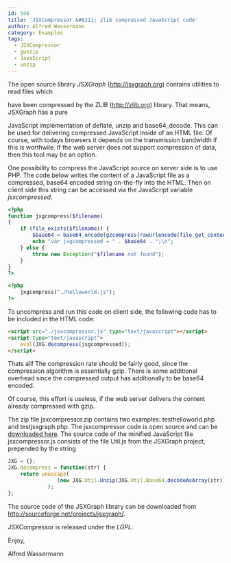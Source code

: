 ```yaml
---
id: 346
title: 'JSXCompressor &#8211; zlib compressed JavaScript code'
author: Alfred Wassermann
category: Examples
tags:
  - JSXCompressor
  - gunzip
  - JavaScript
  - unzip
---
```

The open source library _JSXGraph_ (http://jsxgraph.org) contains utilities to read files which
  
have been compressed by the ZLIB (http://zlib.org) library. That means, JSXGraph has a pure
  
JavaScript implementation of deflate, unzip and base64_decode. This can be used for delivering compressed JavaScript inside of an HTML file. Of course, with todays browsers it depends on the transmission bandwidth if this is worthwile. If the web server does not support compression of data, then this tool may be an option.

One possibility to compress the JavaScript source on server side is to use PHP. The code below writes the content of a JavaScript file as a compressed, base64 encoded string on-the-fly into the HTML. Then on client side this string can be accessed via the JavaScript variable _jsxcompressed_.

```php
<?php
function jxgcompress($filename) 
{   
    if (file_exists($filename)) {
        $base64 = base64_encode(gzcompress(rawurlencode(file_get_contents($filename)),9));
        echo "var jxgcompressed = " . $base64 . ";\n";
    } else {
        throw new Exception("$filename not found");
    }
}
?>

<?php 
    jxgcompress("./helloworld.js");
?>   
```

To uncompress and run this code on client side, the following code has to be included in the HTML code:

```html
<script src="./jsxcompressor.js" type="text/javascript"></script>
<script type="text/javascript">
    eval(JXG.decompress(jxgcompressed));
</script>
```

Thats all! The compression rate should be fairly good, since the compression algorithm is essentially gzip. There is some additional overhead since the compressed output has additionally to be base64 encoded. 

Of course, this effort is useless, if the web server delivers the content already compressed with gzip.

The zip file jsxcompressor.zip contains two examples: testhelloworld.php and testjsxgraph.php. The jsxcompressor code is open source and can be [downloaded here](/distrib/jsxcompressor.zip). The source code of the minified JavaScript file jsxcompressor.js consists of the file Util.js from the JSXGraph project, prepended by the string

```javascript
JXG = {};
JXG.decompress = function(str) {
    return unescape( 
                (new JXG.Util.Unzip(JXG.Util.Base64.decodeAsArray(str))).unzip()[0][0]
             );
};
```

The source code of the JSXGraph library can be downloaded from <a href="http://sourceforge.net/projects/jsxgraph/" target="_blank">http://sourceforge.net/projects/jsxgraph/</a>.
  
JSXCompressor is released under the _LGPL_.

Enjoy,
  
Alfred Wassermann
